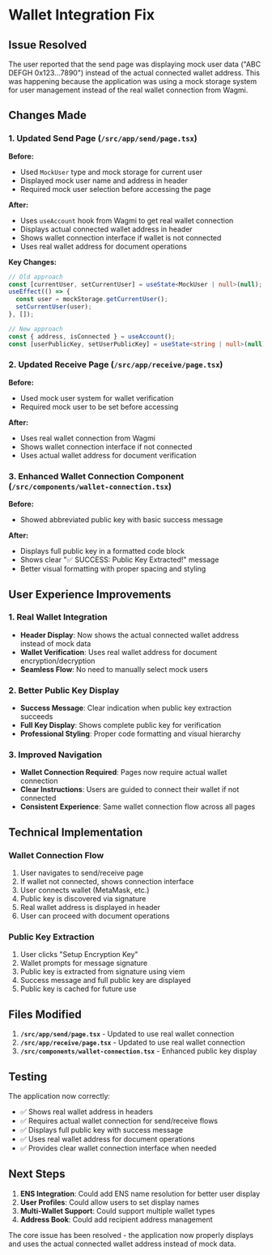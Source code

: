 # Wallet Integration Fix

## Issue Resolved

The user reported that the send page was displaying mock user data ("ABC DEFGH 0x123...7890") instead of the actual connected wallet address. This was happening because the application was using a mock storage system for user management instead of the real wallet connection from Wagmi.

## Changes Made

### 1. Updated Send Page (`/src/app/send/page.tsx`)

**Before:**
- Used `MockUser` type and mock storage for current user
- Displayed mock user name and address in header
- Required mock user selection before accessing the page

**After:**
- Uses `useAccount` hook from Wagmi to get real wallet connection
- Displays actual connected wallet address in header
- Shows wallet connection interface if wallet is not connected
- Uses real wallet address for document operations

**Key Changes:**
```typescript
// Old approach
const [currentUser, setCurrentUser] = useState<MockUser | null>(null);
useEffect(() => {
  const user = mockStorage.getCurrentUser();
  setCurrentUser(user);
}, []);

// New approach
const { address, isConnected } = useAccount();
const [userPublicKey, setUserPublicKey] = useState<string | null>(null);
```

### 2. Updated Receive Page (`/src/app/receive/page.tsx`)

**Before:**
- Used mock user system for wallet verification
- Required mock user to be set before accessing

**After:**
- Uses real wallet connection from Wagmi
- Shows wallet connection interface if not connected
- Uses actual wallet address for document verification

### 3. Enhanced Wallet Connection Component (`/src/components/wallet-connection.tsx`)

**Before:**
- Showed abbreviated public key with basic success message

**After:**
- Displays full public key in a formatted code block
- Shows clear "✅ SUCCESS: Public Key Extracted!" message
- Better visual formatting with proper spacing and styling

## User Experience Improvements

### 1. Real Wallet Integration
- **Header Display**: Now shows the actual connected wallet address instead of mock data
- **Wallet Verification**: Uses real wallet address for document encryption/decryption
- **Seamless Flow**: No need to manually select mock users

### 2. Better Public Key Display
- **Success Message**: Clear indication when public key extraction succeeds
- **Full Key Display**: Shows complete public key for verification
- **Professional Styling**: Proper code formatting and visual hierarchy

### 3. Improved Navigation
- **Wallet Connection Required**: Pages now require actual wallet connection
- **Clear Instructions**: Users are guided to connect their wallet if not connected
- **Consistent Experience**: Same wallet connection flow across all pages

## Technical Implementation

### Wallet Connection Flow
1. User navigates to send/receive page
2. If wallet not connected, shows connection interface
3. User connects wallet (MetaMask, etc.)
4. Public key is discovered via signature
5. Real wallet address is displayed in header
6. User can proceed with document operations

### Public Key Extraction
1. User clicks "Setup Encryption Key"
2. Wallet prompts for message signature
3. Public key is extracted from signature using viem
4. Success message and full public key are displayed
5. Public key is cached for future use

## Files Modified

1. **`/src/app/send/page.tsx`** - Updated to use real wallet connection
2. **`/src/app/receive/page.tsx`** - Updated to use real wallet connection  
3. **`/src/components/wallet-connection.tsx`** - Enhanced public key display

## Testing

The application now correctly:
- ✅ Shows real wallet address in headers
- ✅ Requires actual wallet connection for send/receive flows
- ✅ Displays full public key with success message
- ✅ Uses real wallet address for document operations
- ✅ Provides clear wallet connection interface when needed

## Next Steps

1. **ENS Integration**: Could add ENS name resolution for better user display
2. **User Profiles**: Could allow users to set display names
3. **Multi-Wallet Support**: Could support multiple wallet types
4. **Address Book**: Could add recipient address management

The core issue has been resolved - the application now properly displays and uses the actual connected wallet address instead of mock data.

